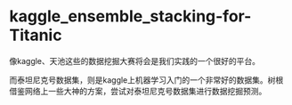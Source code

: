 # kaggle_ensemble_stacking-for-Titanic

像kaggle、天池这些的数据挖掘大赛将会是我们实践的一个很好的平台。

而泰坦尼克号数据集，则是kaggle上机器学习入门的一个非常好的数据集。树根借鉴网络上一些大神的方案，尝试对泰坦尼克号数据集进行数据挖掘预测。

